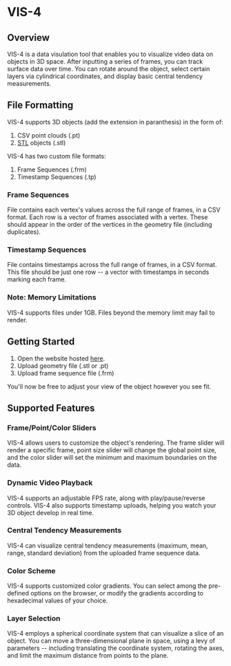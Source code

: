 # VIS-4

## Overview
VIS-4 is a data visulation tool that enables you to visualize video data on objects in 3D space. After inputting a series of frames, you can track surface data over time. You can rotate around the object, select certain layers via cylindrical coordinates, and display basic central tendency measurements. 

## File Formatting
VIS-4 supports 3D objects (add the extension in paranthesis) in the form of:
1. CSV point clouds (.pt) 
2. <a href="https://en.wikipedia.org/wiki/STL_(file_format)">STL</a> objects (.stl) 

VIS-4 has two custom file formats: <br>
1. Frame Sequences (.frm)
2. Timestamp Sequences (.tp)

### Frame Sequences
File contains each vertex's values across the full range of frames, in a CSV format. 
Each row is a vector of frames associated with a vertex. These should appear in the order of the vertices in the geometry file (including duplicates). 

### Timestamp Sequences
File contains timestamps across the full range of frames, in a CSV format. 
This file should be just one row -- a vector with timestamps in seconds marking each frame. 

### Note: Memory Limitations
VIS-4 supports files under 1GB. Files beyond the memory limit may fail to render. 

## Getting Started
1. Open the website hosted <a href="https://kevinsun127.github.io/test_site/" target="_blank">here</a>.
2. Upload geometry file (.stl or .pt)
3. Upload frame sequence file (.frm)

You'll now be free to adjust your view of the object however you see fit. 

## Supported Features

### Frame/Point/Color Sliders
VIS-4 allows users to customize the object's rendering. The frame slider will render a specific frame, point size slider will change the global point size, and the color slider will set the minimum and maximum boundaries on the data. 

### Dynamic Video Playback
VIS-4 supports an adjustable FPS rate, along with play/pause/reverse controls. VIS-4 also supports timestamp uploads, helping you watch your 3D object develop in real time. 

### Central Tendency Measurements
VIS-4 can visualize central tendency measurements (maximum, mean, range, standard deviation) from the uploaded frame sequence data. 

### Color Scheme
VIS-4 supports customized color gradients. You can select among the pre-defined options on the browser, or modify the gradients according to hexadecimal values of your choice. 

### Layer Selection
VIS-4 employs a spherical coordinate system that can visualize a slice of an object. You can move a three-dimensional plane in space, using a levy of parameters -- including translating the coordinate system, rotating the axes, and limit the maximum distance from points to the plane. 




